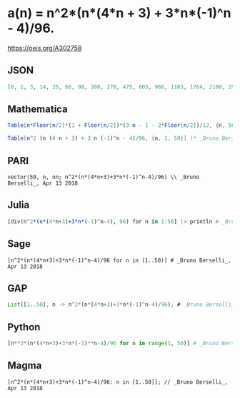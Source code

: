 # a\(n\) \= n^2\*\(n\*\(4\*n \+ 3\) \+ 3\*n\*\(\-1\)^n \- 4\)/96\.
https://oeis.org/A302758
## JSON
```JSON
[0, 1, 3, 14, 25, 66, 98, 200, 270, 475, 605, 966, 1183, 1764, 2100, 2976, 3468, 4725, 5415, 7150, 8085, 10406, 11638, 14664, 16250, 20111, 22113, 26950, 29435, 35400, 38440, 45696, 49368, 58089, 62475, 72846, 78033, 90250, 96330, 110600, 117670, 134211, 142373, 161414]
```
## Mathematica
```Mathematica
Table[n*Floor[n/2]*(1 + Floor[n/2])*(3 n - 1 - 2*Floor[n/2])/12, {n, 50}]
```
```Mathematica
Table[n^2 (n (4 n + 3) + 3 n (-1)^n - 4)/96, {n, 1, 50}] (* _Bruno Berselli_, Apr 13 2018 *)
```
## PARI
```PARI
vector(50, n, nn; n^2*(n*(4*n+3)+3*n*(-1)^n-4)/96) \\ _Bruno Berselli_, Apr 13 2018
```
## Julia
```Julia
[div(n^2*(n*(4*n+3)+3*n*(-1)^n-4), 96) for n in 1:50] |> println # _Bruno Berselli_, Apr 13 2018
```
## Sage
```Sage
[n^2*(n*(4*n+3)+3*n*(-1)^n-4)/96 for n in (1..50)] # _Bruno Berselli_, Apr 13 2018
```
## GAP
```GAP
List([1..50], n -> n^2*(n*(4*n+3)+3*n*(-1)^n-4)/96); # _Bruno Berselli_, Apr 13 2018
```
## Python
```Python
[n**2*(n*(4*n+3)+3*n*(-1)**n-4)/96 for n in range(1, 50)] # _Bruno Berselli_, Apr 13 2018
```
## Magma
```Magma
[n^2*(n*(4*n+3)+3*n*(-1)^n-4)/96: n in [1..50]]; // _Bruno Berselli_, Apr 13 2018
```
